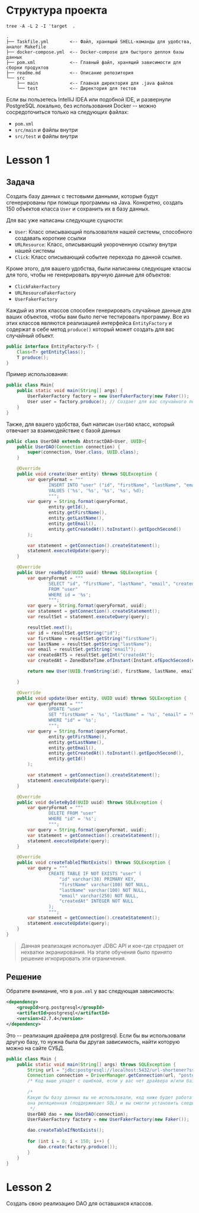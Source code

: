 # Структура проекта

```shell
tree -A -L 2 -I 'target  .
```
```
.
├── Taskfile.yml        <-- Файл, хранящий SHELL-команды для удобства, аналог Makefile
├── docker-compose.yml  <-- Docker-compose для быстрого деплоя базы данных
├── pom.xml             <-- Главный файл, хранящий зависимости для сборки продуктов
├── readme.md           <-- Описание репозитория
└── src
    ├── main            <-- Главная директория для .java файлов
    └── test            <-- Директория для тестов

```

Если вы пользетесь IntelliJ IDEA или подобной IDE, и развернули PostgreSQL локально, без использования Docker -- можно
сосредоточиться только на следующих файлах:

- `pom.xml`
- `src/main` и файлы внутри
- `src/test` и файлы внутри 

# Lesson 1

## Задача

Создать базу данных с тестовыми данными, которые будут сгенерированы при помощи программы на Java. Конкретно, создать 
150 объектов класса `User` и сохранить их в базу данных.

Для вас уже написаны следующие сущности:

- `User`: Класс описывающий пользователя нашей системы, способного создавать короткие ссылки
- `URLResource`: Класс, описывающий укороченную ссылку внутри нашей системы
- `Click`: Класс описывающий событие перехода по данной ссылке.

Кроме этого, для вашего удобства, были написанны следующие классы для того, чтобы не генерировать вручную данные для объектов:

- `ClickFakerFactory`
- `URLResourceFakerFactory`
- `UserFakerFactory`

Каждый из этих классов способен генерировать случайные данные для ваших объектов, чтобы вам было легче тестировать программу.
Все из этих классов являются реализацией интерфейса `EntityFactory` и содержат в себе метод `produce()` который может создать
для вас случайный объект. 

```java
public interface EntityFactory<T> {
    Class<T> getEntityClass();
    T produce();
}
```

Пример использования:

```java
public class Main{
    public static void main(String[] args) {
        UserFakerFactory factory = new UserFakerFactory(new Faker());
        User user = factory.produce(); // Создает для вас случайного пользователя
    }
}
```

Также, для вашего удобства, был написан `UserDAO` класс, который отвечает за взаимодействие с базой данных

```java
public class UserDAO extends AbstractDAO<User, UUID>{
    public UserDAO(Connection connection) {
        super(connection, User.class, UUID.class);
    }

    @Override
    public void create(User entity) throws SQLException {
        var queryFormat = """
                INSERT INTO "user" ("id", "firstName", "lastName", "email", "createdAt")
                VALUES ('%s', '%s', '%s', '%s', %d);
                """;
        var query = String.format(queryFormat,
                entity.getId(),
                entity.getFirstName(),
                entity.getLastName(),
                entity.getEmail(),
                entity.getCreatedAt().toInstant().getEpochSecond()
        );

        var statement = getConnection().createStatement();
        statement.executeUpdate(query);
    }

    @Override
    public User readById(UUID uuid) throws SQLException {
        var queryFormat = """
                SELECT "id", "firstName", "lastName", "email", "createdAt"
                FROM "user"
                WHERE id = '%s';
                """;
        var query = String.format(queryFormat, uuid);
        var statement = getConnection().createStatement();
        var resultSet = statement.executeQuery(query);

        resultSet.next();
        var id = resultSet.getString("id");
        var firstName = resultSet.getString("firstName");
        var lastName = resultSet.getString("lastName");
        var email = resultSet.getString("email");
        var createdAtTS = resultSet.getInt("createdAt");
        var createdAt = ZonedDateTime.ofInstant(Instant.ofEpochSecond(createdAtTS), ZoneId.of("Asia/Almaty"));

        return new User(UUID.fromString(id), firstName, lastName, email, createdAt);

    }

    @Override
    public void update(User entity, UUID uuid) throws SQLException {
        var queryFormat = """
                UPDATE "user"
                SET "firstName" = '%s', "lastName" = '%s', "email" = '%s', "createdAt" = '%s'
                WHERE "id" = '%s';
                """;
        var query = String.format(queryFormat,
                entity.getFirstName(),
                entity.getLastName(),
                entity.getEmail(),
                entity.getCreatedAt().toInstant().getEpochSecond(),
                entity.getId()
        );

        var statement = getConnection().createStatement();
        statement.executeUpdate(query);
    }

    @Override
    public void deleteById(UUID uuid) throws SQLException {
        var queryFormat = """
                DELETE FROM "user"
                WHERE "id" = '%s';
                """;
        var query = String.format(queryFormat, uuid);
        var statement = getConnection().createStatement();
        statement.executeUpdate(query);
    }

    @Override
    public void createTableIfNotExists() throws SQLException {
        var query = """
                CREATE TABLE IF NOT EXISTS "user" (
                    "id" varchar(38) PRIMARY KEY,
                    "firstName" varchar(100) NOT NULL,
                    "lastName" varchar(100) NOT NULL,
                    "email" varchar(250) NOT NULL,
                    "createdAt" INTEGER NOT NULL
                );
                """;
        var statement = getConnection().createStatement();
        statement.executeUpdate(query);
    }
}
```

> Данная реализация использует JDBC API и кое-где страдает от нехватки экранирования. На этапе обучения
> было принято решение игнорировать эти ограничения.

## Решение

Обратите внимание, что в `pom.xml` у вас следующая зависимость:

```xml
<dependency>
    <groupId>org.postgresql</groupId>
    <artifactId>postgresql</artifactId>
    <version>42.7.4</version>
</dependency>
```
Это -- реализация драйвера для postgresql. Если бы вы использовали другую базу, то нужна была бы другая зависимость,
найти которую можно на сайте СУБД.

```java
public class Main {
    public static void main(String[] args) throws SQLException {
        String url = "jdbc:postgresql://localhost:5432/url-shortener?sslmode=disable"; // Исходим из того, что база поднята локально
        Connection connection = DriverManager.getConnection(url, "postgres", "admin"); // Здесь должны быть актуальные креды
        /* Код выше упадет с ошибкой, если у вас нет драйвера и/или база находится на другом адресе или с другими кредами */
        
        /* 
        Какую бы базу данных вы не использовали, код ниже будет работать без изменений для всех, пока 
        она реляционная (поддерживает SQL) и вы смогли установить соединение к базе без ошибок
         */
        UserDAO dao = new UserDAO(connection);
        UserFakerFactory factory = new UserFakerFactory(new Faker());

        dao.createTableIfNotExists();
        
        for (int i = 0; i < 150; i++) {
            dao.create(factory.produce());
        }
    }
}
```

# Lesson 2

Создать свою реализацию DAO для оставшихся классов.

